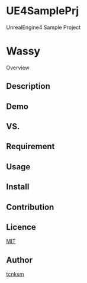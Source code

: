 # UE4SamplePrj
UnrealEngine4 Sample Project

Wassy
====

Overview
## Description
## Demo
## VS. 
## Requirement
## Usage
## Install
## Contribution
## Licence
[MIT](https://github.com/tcnksm/tool/blob/master/LICENCE)
## Author
[tcnksm](https://github.com/tcnksm)
